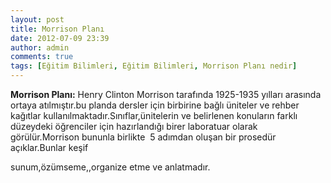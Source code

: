 ```yaml
---
layout: post
title: Morrison Planı
date: 2012-07-09 23:39
author: admin
comments: true
tags: [Eğitim Bilimleri, Eğitim Bilimleri, Morrison Planı nedir]
---
```

<strong>Morrison Planı:</strong> Henry Clinton Morrison tarafında 1925-1935 yılları arasında ortaya atılmıştır.bu planda dersler için birbirine bağlı üniteler ve rehber kağıtlar kullanılmaktadır.Sınıflar,ünitelerin ve belirlenen konuların farklı düzeydeki öğrenciler için hazırlandığı birer laboratuar olarak görülür.Morrison bununla birlikte  5 adımdan oluşan bir prosedür açıklar.Bunlar keşif

sunum,özümseme,,organize etme ve anlatmadır.
